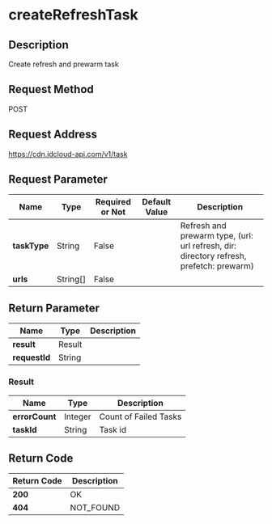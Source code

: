 # createRefreshTask


## Description
Create refresh and prewarm task

## Request Method
POST

## Request Address
https://cdn.jdcloud-api.com/v1/task


## Request Parameter
|Name|Type|Required or Not|Default Value|Description|
|---|---|---|---|---|
|**taskType**|String|False| |Refresh and prewarm type, (url: url refresh, dir: directory refresh, prefetch: prewarm)|
|**urls**|String[]|False| | |


## Return Parameter
|Name|Type|Description|
|---|---|---|
|**result**|Result| |
|**requestId**|String| |

### Result
|Name|Type|Description|
|---|---|---|
|**errorCount**|Integer|Count of Failed Tasks|
|**taskId**|String|Task id|

## Return Code
|Return Code|Description|
|---|---|
|**200**|OK|
|**404**|NOT_FOUND|

